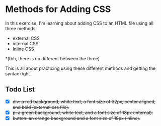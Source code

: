 # Methods for Adding CSS
In this exercise, I'm learning about adding CSS to an HTML file using all three methods:
- external CSS
- internal CSS
- Inline CSS

*(tbh, there is no different between the three)

This is all about practicing using these different methods and getting the syntax right.

## Todo List
- [x] ~~div: a red background, white text, a font size of 32px, center aligned, and bold (external css file).~~
- [x] ~~p: a green background, white text, and a font size of 18px (internal).~~
- [x] ~~button: an orange background and a font size of 18px (inline).~~
